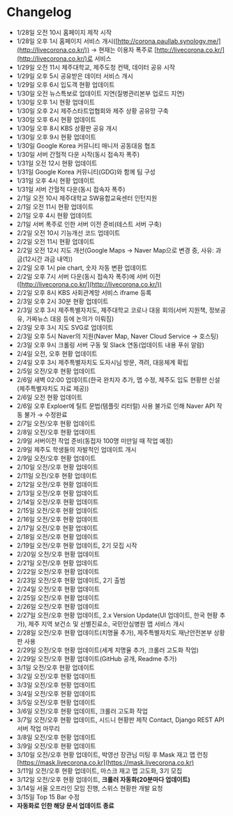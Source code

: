 # Changelog

- 1/28일 오전 10시 홈페이지 제작 시작
- 1/28일 오후 1시 홈페이지 서비스 개시([http://corona.paullab.synology.me/](http://livecorona.co.kr/)) → 현재는 이용자 폭주로 [http://livecorona.co.kr/](http://livecorona.co.kr/)로 서비스
- 1/29일 오전 11시 제주대학교, 제주도청 컨택, 데이터 공유 시작
- 1/29일 오후 5시 공유받은 데이터 서비스 개시
- 1/29일 오후 6시 입도객 현황 업데이트
- 1/30일 오전 뉴스특보로 업데이트 지연(질병관리본부 업로드 지연)
- 1/30일 오후 1시 현황 업데이트
- 1/30일 오후 2시 제주스타트업협회와 제주 상황 공유망 구축
- 1/30일 오후 6시 현황 업데이트
- 1/30일 오후 8시 KBS 상황판 공유 개시
- 1/30일 오후 9시 현황 업데이트
- 1/30일 Google Korea 커뮤니티 매니저 공동대응 협조
- 1/30일 서버 간헐적 다운 시작(동시 접속자 폭주)
- 1/31일 오전 12시 현황 업데이트
- 1/31일 Google Korea 커뮤니티(GDG)와 함께 팀 구성
- 1/31일 오후 4시 현황 업데이트
- 1/31일 서버 간헐적 다운(동시 접속자 폭주)
- 2/1일 오전 10시 제주대학교 SW융합교육센터 인턴지원
- 2/1일 오전 11시 현황 업데이트
- 2/1일 오후 4시 현황 업데이트
- 2/1일 서버 폭주로 인한 서버 이전 준비(테스트 서버 구축)
- 2/2일 오전 10시 기능개선 코드 업데이트
- 2/2일 오전 11시 현황 업데이트
- 2/2일 오전 12시 지도 개선(Google Maps → Naver Map으로 변경 중, 사유: 과금(12시간 과금 내역))
- 2/2일 오후 1시 pie chart, 숫자 자동 변환 업데이트
- 2/2일 오후 7시 서버 다운(동시 접속자 폭주)에 서버 이전([http://livecorona.co.kr/](http://livecorona.co.kr/))
- 2/2일 오후 8시 KBS 사회관계망 서비스 iframe 등록
- 2/3일 오후 2시 30분 현황 업데이트
- 2/3일 오후 3시 제주특별자치도, 제주대학교 코로나 대응 회의(서버 지원책, 정보공유, 가짜뉴스 대응 등에 논의가 이뤄짐)
- 2/3일 오후 3시 지도 SVG로 업데이트
- 2/3일 오후 5시 Naver의 지원(Naver Map, Naver Cloud Service → 호스팅)
- 2/3일 오후 9시 크롤링 서버 구동 및 Slack 연동(업데이트 내용 푸쉬 알람)
- 2/4일 오전, 오후 현황 업데이트
- 2/4일 오후 3시 제주특별자치도 도자시님 방문, 격려, 대응체계 확립
- 2/5일 오전/오후 현황 업데이트
- 2/6일 새벽 02:00 업데이트(한국 완치자 추가, 맵 수정, 제주도 입도 현황판 신설(제주특별자치도 자료 제공))
- 2/6일 오전 현황 업데이트
- 2/6일 오후 Exploer에 틸트 문법(템플릿 리터럴) 사용 불가로 인해 Naver API 작동 불가 → 수정완료
- 2/7일 오전/오후 현황 업데이트
- 2/8일 오전/오후 현황 업데이트
- 2/9일 서버이전 작업 준비(동접자 100명 미만일 때 작업 예정)
- 2/9일 제주도 학생들의 자발적인 업데이트 개시
- 2/9일 오전/오후 현황 업데이트
- 2/10일 오전/오후 현황 업데이트
- 2/11일 오전/오후 현황 업데이트
- 2/12일 오전/오후 현황 업데이트
- 2/13일 오전/오후 현황 업데이트
- 2/14일 오전/오후 현황 업데이트
- 2/15일 오전/오후 현황 업데이트
- 2/16일 오전/오후 현황 업데이트
- 2/17일 오전/오후 현황 업데이트
- 2/18일 오전/오후 현황 업데이트
- 2/19일 오전/오후 현황 업데이트, 2기 모집 시작
- 2/20일 오전/오후 현황 업데이트
- 2/21일 오전/오후 현황 업데이트
- 2/22일 오전/오후 현황 업데이트
- 2/23일 오전/오후 현황 업데이트, 2기 출범
- 2/24일 오전/오후 현황 업데이트
- 2/25일 오전/오후 현황 업데이트
- 2/26일 오전/오후 현황 업데이트
- 2/27일 오전/오후 현황 업데이트, 2.x Version Update(UI 업데이트, 한국 현황 추가), 제주 지역 보건소 및 선별진료소, 국민안심병원 맵 서비스 개시
- 2/28일 오전/오후 현황 업데이트(치명율 추가), 제주특별자치도 재난안전본부 상황판 사용
- 2/29일 오전/오후 현황 업데이트(세계 치명율 추가, 크롤러 고도화 작업)
- 2/29일 오전/오후 현황 업데이트(GitHub 공개, Readme 추가)
- 3/1일 오전/오후 현황 업데이트
- 3/2일 오전/오후 현황 업데이트
- 3/3일 오전/오후 현황 업데이트
- 3/4일 오전/오후 현황 업데이트
- 3/5일 오전/오후 현황 업데이트
- 3/6일 오전/오후 현황 업데이트, 크롤러 고도화 작업
- 3/7일 오전/오후 현황 업데이트, 시드니 현황판 제작 Contact, Django REST API 서버 작업 마무리
- 3/8일 오전/오후 현황 업데이트
- 3/9일 오전/오후 현황 업데이트
- 3/10일 오전/오후 현황 업데이트, 박영선 장관님 미팅 후 Mask 재고 맵 런칭 [https://mask.livecorona.co.kr](https://mask.livecorona.co.kr)
- 3/11일 오전/오후 현황 업데이트, 마스크 재고 맵 고도화, 3기 모집
- 3/12일 오전/오후 현황 업데이트, **크롤러 자동화(20분마다 업데이트)**
- 3/14일 서울 오프라인 모임 진행, 스위스 현황판 개발 요청
- 3/15일 Top 15 Bar 수정
- **자동화로 인한 해당 문서 업데이트 종료**
